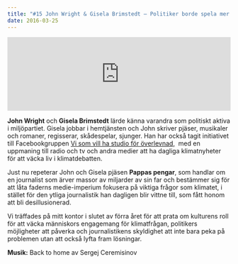 ```yaml
---
title: "#15 John Wright & Gisela Brimstedt – Politiker borde spela mer teater"
date: 2016-03-25
---
```


<iframe src="https://w.soundcloud.com/player/?url=https%3A//api.soundcloud.com/tracks/255028753&amp;color=001665&amp;amp;auto_play=false&amp;amp;hide_related=false&amp;show_comments=true&amp;show_user=true&amp;show_reposts=false" width="100%" height="166" frameborder="no" scrolling="no"></iframe>

**John Wright** och **Gisela Brimstedt** lärde känna varandra som politiskt aktiva i miljöpartiet. Gisela jobbar i hemtjänsten och John skriver pjäser, musikaler och romaner, regisserar, skådespelar, sjunger. Han har också tagit initiativet till Facebookgruppen [Vi som vill ha studio för överlevnad,](https://www.facebook.com/groups/1572314169646939/?fref=ts)  med en uppmaning till radio och tv och andra medier att ha dagliga klimatnyheter för att väcka liv i klimatdebatten.

Just nu repeterar John och Gisela pjäsen **Pappas pengar**, som handlar om en journalist som ärver massor av miljarder av sin far och bestämmer sig för att låta faderns medie-imperium fokusera på viktiga frågor som klimatet, i stället för den ytliga journalistik han dagligen blir vittne till, som fått honom att bli desillusionerad.

Vi träffades på mitt kontor i slutet av förra året för att prata om kulturens roll för att väcka människors engagemang för klimatfrågan, politikers möjligheter att påverka och journalistikens skyldighet att inte bara peka på problemen utan att också lyfta fram lösningar.

**Musik:** Back to home av Sergej Ceremisinov

